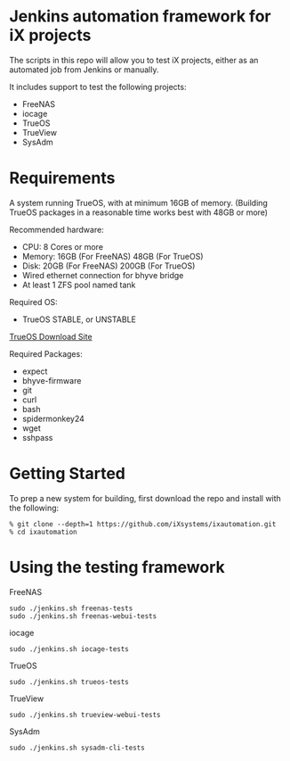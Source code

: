 Jenkins automation framework for iX projects
===========

The scripts in this repo will allow you to test iX projects, either as an automated job from Jenkins or manually. 

It includes support to test the following projects:

 * FreeNAS
 * iocage
 * TrueOS
 * TrueView
 * SysAdm
 
Requirements
============

A system running TrueOS, with at minimum 16GB of memory.
(Building TrueOS packages in a reasonable time works best with 48GB or more)

Recommended hardware:
* CPU: 8 Cores or more
* Memory: 16GB (For FreeNAS) 48GB (For TrueOS)
* Disk: 20GB (For FreeNAS) 200GB (For TrueOS)
* Wired ethernet connection for bhyve bridge
* At least 1 ZFS pool named tank

Required OS:

* TrueOS STABLE, or UNSTABLE

[TrueOS Download Site](http://download.trueos.org/master/amd64/)

Required Packages:
* expect
* bhyve-firmware
* git
* curl
* bash
* spidermonkey24
* wget
* sshpass

Getting Started
============

To prep a new system for building, first download the repo and install with
the following:

```
% git clone --depth=1 https://github.com/iXsystems/ixautomation.git
% cd ixautomation
```


Using the testing framework
============

FreeNAS
```
sudo ./jenkins.sh freenas-tests
sudo ./jenkins.sh freenas-webui-tests
```

iocage
```
sudo ./jenkins.sh iocage-tests
```

TrueOS
```
sudo ./jenkins.sh trueos-tests 
```

TrueView
```
sudo ./jenkins.sh trueview-webui-tests
```

SysAdm
```
sudo ./jenkins.sh sysadm-cli-tests
```
